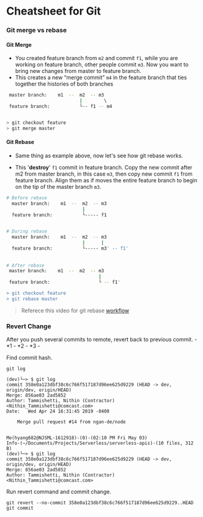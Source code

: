 # Cheatsheet for Git


### Git merge vs rebase

#### Git Merge

- You created feature branch from `m2` and commit `f1`, while you are working on feature branch, other people commit `m3`.
Now you want to bring new changes from master to feature branch.
- This creates a new “merge commit” `m4` in the feature branch that ties together the histories of both branches
```bash
 master branch:    m1  --  m2  -- m3   
                           |        \  
 feature branch:           └-- f1 -- m4


> git checkout feature
> git merge master
```


#### Git Rebase

- Same thing as example above, now let's see how git rebase works.

- This '**destroy**' `f1` commit in feature branch. Copy the new commit after m2 from master branch, in this case `m3`, then copy new commit `f1` from feature branch. Align them as if moves the entire feature branch to begin on the tip of the master branch `m3`.

```bash
# Before rebase
  master branch:    m1  --  m2  -- m3   
                            |           
  feature branch:           └----- f1 

 
# During rebase
  master branch:    m1  --  m2  -- m3   
                            |      | 
  feature branch:           └----- m3' -- f1' 
 
 
# After rebase
 master branch:    m1  --  m2  -- m3   
                                  |
 feature branch:                  └ -- f1' 

> git checkout feature
> git rebase master
```


> Referece this video for git rebase [workflow](https://youtu.be/f1wnYdLEpgI?t=195)



### Revert Change
After you push several commits to remote, revert back to previous commit.    - *1 - *2 - *3 -  

Find commit hash.
```
git log

(dev)└─> $ git log
commit 358e0a123dbf38c6c766f517187d96ee625d9229 (HEAD -> dev, origin/dev, origin/HEAD)
Merge: 856ae03 2ad5852
Author: Tammishetti, Nithin (Contractor) <Nithin_Tammishetti@comcast.com>
Date:   Wed Apr 24 16:31:45 2019 -0400

    Merge pull request #14 from ngan-de/node
    

Me(hyang682@NJSML-1612918)-(0)-(02:10 PM Fri May 03)
Info-(~/Documents/Projects/Serverless/serverless-apis)-(10 files, 312 B)
(dev)└─> $ git log
commit 358e0a123dbf38c6c766f517187d96ee625d9229 (HEAD -> dev, origin/dev, origin/HEAD)
Merge: 856ae03 2ad5852
Author: Tammishetti, Nithin (Contractor) <Nithin_Tammishetti@comcast.com>
```

Run revert command and commit change. 
```
git revert --no-commit 358e0a123dbf38c6c766f517187d96ee625d9229..HEAD
git commit
```
